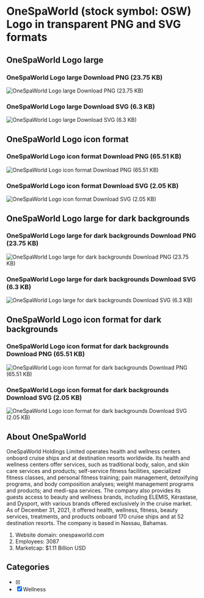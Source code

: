 # OneSpaWorld (stock symbol: OSW) Logo in transparent PNG and SVG formats

## OneSpaWorld Logo large

### OneSpaWorld Logo large Download PNG (23.75 KB)

![OneSpaWorld Logo large Download PNG (23.75 KB)](/img/orig/OSW_BIG-a5ecb059.png)

### OneSpaWorld Logo large Download SVG (6.3 KB)

![OneSpaWorld Logo large Download SVG (6.3 KB)](/img/orig/OSW_BIG-cf89a89f.svg)

## OneSpaWorld Logo icon format

### OneSpaWorld Logo icon format Download PNG (65.51 KB)

![OneSpaWorld Logo icon format Download PNG (65.51 KB)](/img/orig/OSW-11cee28f.png)

### OneSpaWorld Logo icon format Download SVG (2.05 KB)

![OneSpaWorld Logo icon format Download SVG (2.05 KB)](/img/orig/OSW-307a0fa2.svg)

## OneSpaWorld Logo large for dark backgrounds

### OneSpaWorld Logo large for dark backgrounds Download PNG (23.75 KB)

![OneSpaWorld Logo large for dark backgrounds Download PNG (23.75 KB)](/img/orig/OSW_BIG.D-172d824b.png)

### OneSpaWorld Logo large for dark backgrounds Download SVG (6.3 KB)

![OneSpaWorld Logo large for dark backgrounds Download SVG (6.3 KB)](/img/orig/OSW_BIG.D-4c9641be.svg)

## OneSpaWorld Logo icon format for dark backgrounds

### OneSpaWorld Logo icon format for dark backgrounds Download PNG (65.51 KB)

![OneSpaWorld Logo icon format for dark backgrounds Download PNG (65.51 KB)](/img/orig/OSW.D-8ae5d14a.png)

### OneSpaWorld Logo icon format for dark backgrounds Download SVG (2.05 KB)

![OneSpaWorld Logo icon format for dark backgrounds Download SVG (2.05 KB)](/img/orig/OSW.D-24d3ba2d.svg)

## About OneSpaWorld

OneSpaWorld Holdings Limited operates health and wellness centers onboard cruise ships and at destination resorts worldwide. Its health and wellness centers offer services, such as traditional body, salon, and skin care services and products; self-service fitness facilities, specialized fitness classes, and personal fitness training; pain management, detoxifying programs, and body composition analyses; weight management programs and products; and medi-spa services. The company also provides its guests access to beauty and wellness brands, including ELEMIS, Kérastase, and Dysport, with various brands offered exclusively in the cruise market. As of December 31, 2021, it offered health, wellness, fitness, beauty services, treatments, and products onboard 170 cruise ships and at 52 destination resorts. The company is based in Nassau, Bahamas.

1. Website domain: onespaworld.com
2. Employees: 3087
3. Marketcap: $1.11 Billion USD


## Categories
- [x] 
- [x] Wellness
